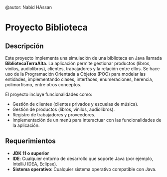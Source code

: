 @autor: Nabid HAssan

# Proyecto Biblioteca  
## Descripción

Este proyecto implementa una simulación de una biblioteca en Java llamada **BibliotecaTerraAlta**. La aplicación permite gestionar productos (libros, vinilos, audiolibros), clientes, trabajadores y la relación entre ellos. Se hace uso de la Programación Orientada a Objetos (POO) para modelar las entidades, implementando clases, interfaces, enumeraciones, herencia, polimorfismo, entre otros conceptos.

El proyecto incluye funcionalidades como:
- Gestión de clientes (clientes privados y escuelas de música).
- Gestión de productos (libros, vinilos, audiolibros).
- Registro de trabajadores y proveedores.
- Implementación de un menú para interactuar con las funcionalidades de la aplicación.

## Requerimientos

- **JDK 11 o superior**
- **IDE**: Cualquier entorno de desarrollo que soporte Java (por ejemplo, IntelliJ IDEA, Eclipse).
- **Sistema operativo**: Cualquier sistema operativo compatible con Java.

